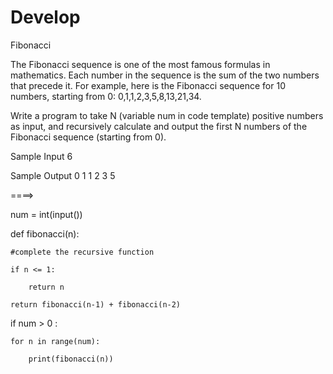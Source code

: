# Develop

Fibonacci

The Fibonacci sequence is one of the most famous formulas in mathematics.
Each number in the sequence is the sum of the two numbers that precede it.
For example, here is the Fibonacci sequence for 10 numbers, starting from 0: 0,1,1,2,3,5,8,13,21,34.

Write a program to take N (variable num in code template) positive numbers as input, and recursively calculate and output the first N numbers of the Fibonacci sequence (starting from 0).

Sample Input
6

Sample Output
0
1
1
2
3
5

====>

num = int(input())

def fibonacci(n):

	#complete the recursive function 
	
	if n <= 1:
	
		return n
		
	return fibonacci(n-1) + fibonacci(n-2)
	
	
if num > 0 :

	for n in range(num):
	
		print(fibonacci(n))
